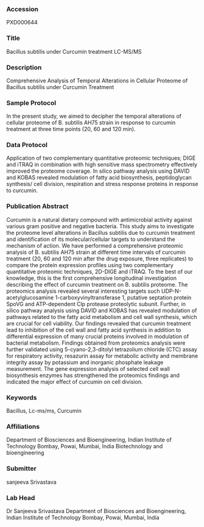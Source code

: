 ### Accession
PXD000644

### Title
Bacillus subtilis under Curcumin treatment LC-MS/MS

### Description
Comprehensive Analysis of Temporal Alterations in Cellular Proteome of Bacillus subtilis under Curcumin Treatment

### Sample Protocol
In the present study, we aimed to decipher the temporal alterations of cellular proteome of B. subtilis AH75 strain in response to curcumin treatment at three time points (20, 60 and 120 min).

### Data Protocol
Application of two complementary quantitative proteomic techniques; DIGE and iTRAQ in combination with high sensitive mass spectrometry effectively improved the proteome coverage. In silico pathway analysis using DAVID and KOBAS revealed modulation of fatty acid biosynthesis, peptidoglycan synthesis/ cell division, respiration and stress response proteins in response to curcumin.

### Publication Abstract
Curcumin is a natural dietary compound with antimicrobial activity against various gram positive and negative bacteria. This study aims to investigate the proteome level alterations in Bacillus subtilis due to curcumin treatment and identification of its molecular/cellular targets to understand the mechanism of action. We have performed a comprehensive proteomic analysis of B. subtilis AH75 strain at different time intervals of curcumin treatment (20, 60 and 120 min after the drug exposure, three replicates) to compare the protein expression profiles using two complementary quantitative proteomic techniques, 2D-DIGE and iTRAQ. To the best of our knowledge, this is the first comprehensive longitudinal investigation describing the effect of curcumin treatment on B. subtilis proteome. The proteomics analysis revealed several interesting targets such UDP-N-acetylglucosamine 1-carboxyvinyltransferase 1, putative septation protein SpoVG and ATP-dependent Clp protease proteolytic subunit. Further, in silico pathway analysis using DAVID and KOBAS has revealed modulation of pathways related to the fatty acid metabolism and cell wall synthesis, which are crucial for cell viability. Our findings revealed that curcumin treatment lead to inhibition of the cell wall and fatty acid synthesis in addition to differential expression of many crucial proteins involved in modulation of bacterial metabolism. Findings obtained from proteomics analysis were further validated using 5-cyano-2,3-ditolyl tetrazolium chloride (CTC) assay for respiratory activity, resazurin assay for metabolic activity and membrane integrity assay by potassium and inorganic phosphate leakage measurement. The gene expression analysis of selected cell wall biosynthesis enzymes has strengthened the proteomics findings and indicated the major effect of curcumin on cell division.

### Keywords
Bacillus, Lc-ms/ms, Curcumin

### Affiliations
Department of Biosciences and Bioengineering, Indian Institute of Technology Bombay, Powai, Mumbai, India
Biotechnology and bioengineering

### Submitter
sanjeeva Srivastava

### Lab Head
Dr Sanjeeva Srivastava
Department of Biosciences and Bioengineering, Indian Institute of Technology Bombay, Powai, Mumbai, India


